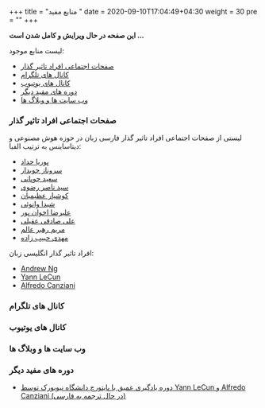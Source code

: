 +++
title =  "منابع مفید "
date = 2020-09-10T17:04:49+04:30
weight = 30
pre = "<i class='fa fa-plus-square' ></i>"
+++

**این صفحه در حال ویرایش و کامل شدن است ...**

لیست منابع موجود:
- [صفحات اجتماعی افراد تاثیر گذار](http://localhost:1313/ml-andrew-ng/useful-articles/#صفحات-اجتماعی-افراد-تاثیر-گذار)
- [کانال های تلگرام](http://localhost:1313/ml-andrew-ng/useful-articles/#کانال-های-تلگرام)
- [کانال های یوتیوب](http://localhost:1313/ml-andrew-ng/useful-articles/#کانال-های-یوتیوب)
- [دوره های مفید دیگر](http://localhost:1313/ml-andrew-ng/useful-articles/#دوره-های-مفید-دیگر)
- [وب سایت ها و وبلاگ ها](http://localhost:1313/ml-andrew-ng/useful-articles/#وب-سایت-ها-و-وبلاگ-ها)


### صفحات اجتماعی افراد تاثیر گذار

لیستی از صفحات اجتماعی افراد تاثیر گذار فارسی  زبان در حوزه هوش مصنوعی و دیتاساینس به ترتیب الفبا:

- [پوریا حداد](https://www.instagram.com/pooria.haddad/)
- [سروناز چوبدار](https://www.instagram.com/datascience_with_sarvi/)
- [سعید چوپانی](https://www.instagram.com/saeed_choobani/)
- [سید ناصر رضوی](https://www.instagram.com/seyed_naser_razavi/)
- [کوشیار عظیمیان](https://www.instagram.com/kooshiar/)
- [شیدا وانوئی](https://www.instagram.com/sheida.vanoei/)
- [علیرضا اخوان پور](https://www.instagram.com/alirezaweb/)
- [علی صادقی عقیلی](https://www.instagram.com/thedatascientist/)
- [مریم رهبر عالم](https://www.instagram.com/dr.maryrahbar/)
- [مهدی حبیب زاده](https://www.instagram.com/nimahm1980/)

افراد تاثیر گذار انگلیسی زبان:
- [Andrew Ng](https://twitter.com/AndrewYNg)
- [Yann LeCun](https://twitter.com/ylecun)
- [Alfredo Canziani](https://twitter.com/alfcnz)

### کانال های تلگرام

### کانال های یوتیوب

### وب سایت ها و وبلاگ ها

### دوره های مفید دیگر
- [دوره یادگیری عمیق با پایتورچ دانشگاه نیویورک توسط Yann LeCun و Alfredo Canziani (در حال ترجمه به فارسی)](https://atcold.github.io/pytorch-Deep-Learning/)